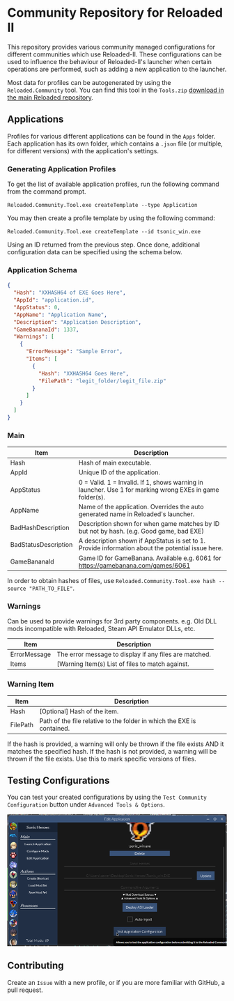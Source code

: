 # Community Repository for Reloaded II

This repository provides various community managed configurations for different communities which use Reloaded-II. These configurations can be used to influence the behaviour of Reloaded-II's launcher when certain operations are performed, such as adding a new application to the launcher.

Most data for profiles can be autogenerated by using the `Reloaded.Community` tool. You can find this tool in the `Tools.zip` [download in the main Reloaded repository](https://github.com/Reloaded-Project/Reloaded-II/releases/latest).

## Applications

Profiles for various different applications can be found in the `Apps` folder. Each application has its own folder, which contains a `.json` file (or multiple, for different versions) with the application's settings.

### Generating Application Profiles

To get the list of available application profiles, run the following command from the command prompt.

```
Reloaded.Community.Tool.exe createTemplate --type Application
```

You may then create a profile template by using the following command:

```
Reloaded.Community.Tool.exe createTemplate --id tsonic_win.exe
```

Using an ID returned from the previous step. Once done, additional configuration data can be specified using the schema below.

### Application Schema

```json
{
  "Hash": "XXHASH64 of EXE Goes Here",
  "AppId": "application.id",
  "AppStatus": 0,
  "AppName": "Application Name",
  "Description": "Application Description",
  "GameBananaId": 1337,
  "Warnings": [
    {
      "ErrorMessage": "Sample Error",
      "Items": [
        {
          "Hash": "XXHASH64 Goes Here",
          "FilePath": "legit_folder/legit_file.zip"
        }
      ]
    }
  ]
}
```

### Main

| Item                  | Description                                                                                              |
|-----------------------|----------------------------------------------------------------------------------------------------------|
| Hash                  | Hash of main executable.                                                                                 |
| AppId                 | Unique ID of the application.                                                                            |
| AppStatus             | 0 = Valid. 1 = Invalid. If 1, shows warning in launcher. Use 1 for marking wrong EXEs in game folder(s). |
| AppName               | Name of the application. Overrides the auto generated name in Reloaded's launcher.                       |
| BadHashDescription    | Description shown for when game matches by ID but not by hash. (e.g. Good game, bad EXE)                 |
| BadStatusDescription  | A description shown if AppStatus is set to 1. Provide information about the potential issue here.        |
| GameBananaId          | Game ID for GameBanana. Available e.g. 6061 for https://gamebanana.com/games/6061                        |

In order to obtain hashes of files, use `Reloaded.Community.Tool.exe hash --source "PATH_TO_FILE"`.

### Warnings

Can be used to provide warnings for 3rd party components. e.g. Old DLL mods incompatible with Reloaded, Steam API Emulator DLLs, etc.

| Item         | Description                                            |
|--------------|--------------------------------------------------------|
| ErrorMessage | The error message to display if any files are matched. |
| Items        | [Warning Item(s) List of files to match against.       |


### Warning Item

| Item     | Description                                                            |
|----------|------------------------------------------------------------------------|
| Hash     | [Optional] Hash of the item.                                           |
| FilePath | Path of the file relative to the folder in which the EXE is contained. |

If the hash is provided, a warning will only be thrown if the file exists AND it matches the specified hash. If the hash is not provided, a warning will be thrown if the file exists. Use this to mark specific versions of files.

## Testing Configurations

You can test your created configurations by using the `Test Community Configuration` button under `Advanced Tools & Options`.  

![Image](./Docs/TestReference.png)

## Contributing

Create an `Issue` with a new profile, or if you are more familiar with GitHub, a pull request.